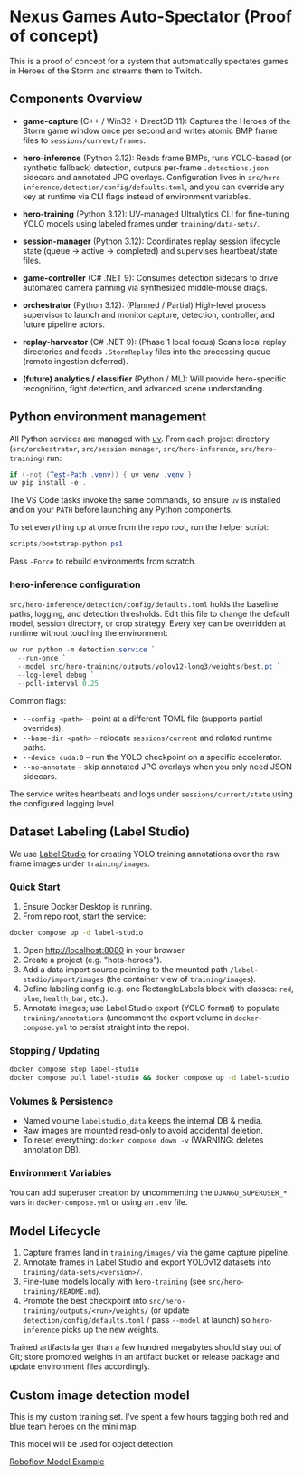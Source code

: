 # Nexus Games Auto-Spectator (Proof of concept)

This is a proof of concept for a system that automatically spectates games in Heroes of the Storm and streams them to Twitch.

## Components Overview

- **game-capture** (C++ / Win32 + Direct3D 11): Captures the Heroes of the Storm game window once per second and writes atomic BMP frame files to `sessions/current/frames`.

- **hero-inference** (Python 3.12): Reads frame BMPs, runs YOLO-based (or synthetic fallback) detection, outputs per-frame `.detections.json` sidecars and annotated JPG overlays. Configuration lives in `src/hero-inference/detection/config/defaults.toml`, and you can override any key at runtime via CLI flags instead of environment variables.
- **hero-training** (Python 3.12): UV-managed Ultralytics CLI for fine-tuning YOLO models using labeled frames under `training/data-sets/`.

- **session-manager** (Python 3.12): Coordinates replay session lifecycle state (queue → active → completed) and supervises heartbeat/state files.

- **game-controller** (C# .NET 9): Consumes detection sidecars to drive automated camera panning via synthesized middle-mouse drags.

- **orchestrator** (Python 3.12): (Planned / Partial) High-level process supervisor to launch and monitor capture, detection, controller, and future pipeline actors.

- **replay-harvestor** (C# .NET 9): (Phase 1 local focus) Scans local replay directories and feeds `.StormReplay` files into the processing queue (remote ingestion deferred).

- **(future) analytics / classifier** (Python / ML): Will provide hero-specific recognition, fight detection, and advanced scene understanding.

## Python environment management

All Python services are managed with [uv](https://github.com/astral-sh/uv). From each project directory (`src/orchestrator`, `src/session-manager`, `src/hero-inference`, `src/hero-training`) run:

```powershell
if (-not (Test-Path .venv)) { uv venv .venv }
uv pip install -e .
```

The VS Code tasks invoke the same commands, so ensure `uv` is installed and on your `PATH` before launching any Python components.

To set everything up at once from the repo root, run the helper script:

```powershell
scripts/bootstrap-python.ps1
```

Pass `-Force` to rebuild environments from scratch.

### hero-inference configuration

`src/hero-inference/detection/config/defaults.toml` holds the baseline paths, logging, and detection thresholds. Edit this file to change the default model, session directory, or crop strategy. Every key can be overridden at runtime without touching the environment:

```powershell
uv run python -m detection.service `
  --run-once `
  --model src/hero-training/outputs/yolov12-long3/weights/best.pt `
  --log-level debug `
  --poll-interval 0.25
```

Common flags:

- `--config <path>` – point at a different TOML file (supports partial overrides).
- `--base-dir <path>` – relocate `sessions/current` and related runtime paths.
- `--device cuda:0` – run the YOLO checkpoint on a specific accelerator.
- `--no-annotate` – skip annotated JPG overlays when you only need JSON sidecars.

The service writes heartbeats and logs under `sessions/current/state` using the configured logging level.

## Dataset Labeling (Label Studio)

We use [Label Studio](https://github.com/HumanSignal/label-studio) for creating YOLO training annotations over the raw frame images under `training/images`.

### Quick Start

1. Ensure Docker Desktop is running.
2. From repo root, start the service:

```bash
docker compose up -d label-studio
```

1. Open [http://localhost:8080](http://localhost:8080) in your browser.
1. Create a project (e.g. "hots-heroes").
1. Add a data import source pointing to the mounted path `/label-studio/import/images` (the container view of `training/images`).
1. Define labeling config (e.g. one RectangleLabels block with classes: `red`, `blue`, `health_bar`, etc.).
1. Annotate images; use Label Studio export (YOLO format) to populate `training/annotations` (uncomment the export volume in `docker-compose.yml` to persist straight into the repo).

### Stopping / Updating

```bash
docker compose stop label-studio
docker compose pull label-studio && docker compose up -d label-studio
```

### Volumes & Persistence

- Named volume `labelstudio_data` keeps the internal DB & media.
- Raw images are mounted read-only to avoid accidental deletion.
- To reset everything: `docker compose down -v` (WARNING: deletes annotation DB).

### Environment Variables

You can add superuser creation by uncommenting the `DJANGO_SUPERUSER_*` vars in `docker-compose.yml` or using an `.env` file.



## Model Lifecycle

1. Capture frames land in `training/images/` via the game capture pipeline.
1. Annotate frames in Label Studio and export YOLOv12 datasets into `training/data-sets/<version>/`.
1. Fine-tune models locally with `hero-training` (see `src/hero-training/README.md`).
1. Promote the best checkpoint into `src/hero-training/outputs/<run>/weights/` (or update `detection/config/defaults.toml` / pass `--model` at launch) so `hero-inference` picks up the new weights.

Trained artifacts larger than a few hundred megabytes should stay out of Git; store promoted weights in an artifact bucket or release package and update environment files accordingly.


## Custom image detection model

This is my custom training set. I've spent a few hours tagging both red and blue team heroes on the mini map.

This model will be used for object detection

[Roboflow Model Example](https://app.roboflow.com/heroes-of-the-storm/heroes-of-the-storm-teqko/models/heroes-of-the-storm-teqko/2)

